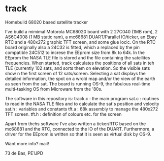 # track
Homebuild 68020 based satellite tracker

I've build a mimimal Motorola MC68020 board with 2 27C040 (1MB rom), 2 AS6C4008 (1 MB static ram), a mc68681 DUART/Parallel IO/ticker, an Ebay RTC and a 480x272 graphic TFT screen, and some glue locic. On the RTC board originally also a 24C32 is fitted, which a replaced by  the pin compatible 24C512 to increse the EEprom size from 8k to 64k. In the EEprom the NASA TLE file is stored and the file containing the satellites frequencies. When started, track calculates the positions of all sats in teh TLE (currently 102 sats, and sorts them on elevation. So the visible sats show n the first screen of 12 sats/screen. Selecting a sat displays the detailed information, the spot on a wrold map and/or the view of the earth as seen from the sat.
The board is running OS-9, the fabulous real-time multi-tasking OS from Microware from the '80s.

The software in this repository is:
track.c : the main program
sat.c   : routines to read in the NASA TLE files and to calculate the sat's position and velocity
sat.h   : variables and constants
tft.a   : 68k assembly to manage the 480x272 TFT screen. 
tft.h   : definition of colours etc. for the screen

Apart from thehs software I've also written a ticker/RTC based on the mc68681 and the RTC, connected to the IO of the DUART. Furthermore, a driver for the EEprom is written so that it is seen as virtual disk by OS-9.

Want more info? mail!

73 de Bas, PE1JPD
